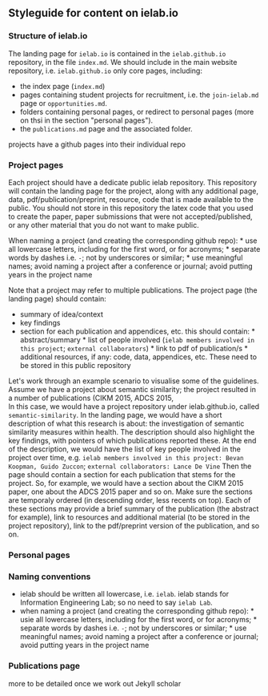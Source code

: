## Styleguide for content on ielab.io

### Structure of ielab.io

The landing page for `ielab.io` is contained in the `ielab.github.io` repository, in the file `index.md`.
We should include in the main website repository, i.e. `ielab.github.io` only core pages, including:

  * the index page (`index.md`)
  * pages containing student projects for recruitment, i.e. the `join-ielab.md` page or `opportunities.md`.
  * folders containing personal pages, or redirect to personal pages (more on thsi in the section "personal pages").
  * the `publications.md` page and the associated folder.

projects have a github pages into their individual repo

### Project pages

Each project should have a dedicate public ielab repository. 
This repository will contain the landing page for the project, along with any additional page, data, pdf/publication/preprint, resource, code that is made available to the public. 
You should not store in this repository the latex code that you used to create the paper, paper submissions that were not accepted/published, or any other material that you do not want to make public.

When naming a project (and creating the corresponding github repo):
      * use all lowercase letters, including for the first word, or for acronyms;
      * separate words by dashes i.e. `-`; not by underscores or similar;
      * use meaningful names; avoid naming a project after a conference or journal; avoid putting years in the project name

Note that a project may refer to multiple publications. The project page (the landing page) should contain:

* summary of idea/context
* key findings
* section for each publication and appendices, etc. this should contain:
      * abstract/summary
      * list of people involved (`ielab members involved in this project`; `external collaborators`)
      * link to pdf of publication/s
      * additional resources, if any: code, data, appendices, etc. These need to be stored in this public repository


Let's work through an example scenario to visualise some of the guidelines. Assume we have a project about semantic similarity; the project resulted in a number of publications (CIKM 2015, ADCS 2015,  
In this case, we would have a project repository under ielab.github.io, called `semantic-similarity`. In the landing page, we would have a short description of what this research is about: the investigation of semantic similarity measures within health.
The description should also highlight the key findings, with pointers of which publications reported these.
At the end of the description, we would have the list of key people involved in the project over time, e.g. `ielab members involved in this project: Bevan Koopman, Guido Zuccon`; `external collaborators: Lance De Vine`
Then the page should contain a section for each publication that stems for the project. So, for example, we would have a section about the CIKM 2015 paper, one about the ADCS 2015 paper and so on. Make sure the sections are temporaly ordered (in descending order, less recents on top).
Each of these sections may provide a brief summary of the publication (the abstract for example), link to resources and additional material (to be stored in the project repository), link to the pdf/preprint version of the publication, and so on.

### Personal pages


### Naming conventions

* ielab should be written all lowercase, i.e. `ielab`. ielab stands for Information Engineering Lab; so no need to say `ielab Lab`.
* when naming a project (and creating the corresponding github repo):
      * usie all lowercase letters, including for the first word, or for acronyms;
      * separate words by dashes i.e. `-`; not by underscores or similar;
      * use meaningful names; avoid naming a project after a conference or journal; avoid putting years in the project name
      

### Publications page

more to be detailed once we work out Jekyll scholar
